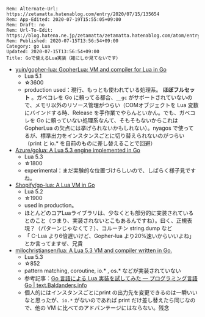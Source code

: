 ```header
Rem: Alternate-Url: https://zetamatta.hatenablog.com/entry/2020/07/15/135654
Rem: App-Edited: 2020-07-19T15:55:05+09:00
Rem: Draft: no
Rem: Url-To-Edit: https://blog.hatena.ne.jp/zetamatta/zetamatta.hatenablog.com/atom/entry/26006613597574275
Rem: Published: 2020-07-15T13:56:54+09:00
Category: go Lua
Updated: 2020-07-15T13:56:54+09:00
Title: Goで使えるLua実装（雑にしか見てないです）
```
* [yuin/gopher-lua: GopherLua: VM and compiler for Lua in Go](https://github.com/yuin/gopher-lua)
    * Lua 5.1
    * ☆3600
    * production used：現行、もっとも使われている処理系。 **ほぼフルセット** 。ガベコレを Go に頼ってる都合、`__gc` がサポートされていないので、メモリ以外のリソース管理がつらい（COMオブジェクトを Lua 変数にバインドする時、Release を手作業でやらんといかん。でも、ガベコレを Go に頼っていない処理系なんて、そもそもないからこれは GopherLua の欠点には挙げられないかもしれない）。nyagos で使ってるが、標準出力をインスタンスごとに切り替えられないのがつらい（print と io.* を自前のものに差し替えることで回避）
* [Azure/golua: A Lua 5.3 engine implemented in Go](https://github.com/Azure/golua)
    * Lua 5.3
    * ☆1800
    * experimental：まだ実験的な位置づけらしいので、しばらく様子見ですね。
* [Shopify/go-lua: A Lua VM in Go](https://github.com/Shopify/go-lua)
    * Lua 5.2
    * ☆1900
    * used in production。
    * ほとんどのコアLuaライブラリは、少なくとも部分的に実装されているとのこと（つまり、実装されないとこもあるんですね）。曰く、正規表現？（パターンじゃなくて？）、コルーチン string.dump など
   * 「 C-Lua より6倍遅いけど、Gopher-lua より20%速いからいいよね」とか言ってますぜ、兄貴
* [milochristiansen/lua: A Lua 5.3 VM and compiler written in Go.](https://github.com/milochristiansen/lua)
    * Lua 5.3
    * ☆852
    * pattern matching, coroutine, io.* , os.* などが実装されていない
    * 参考記事：[Go 言語による Lua 実装を試してみた — プログラミング言語 Go | text.Baldanders.info](https://text.baldanders.info/golang/lua/)
    * 個人的にはインスタンスごとにprint の出力先を変更できるのは一瞬いいなと思ったが、`io.*` がないのであれば print だけ差し替えたら同じなので、他の VM に比べてのアドバンテージにはならない。残念
